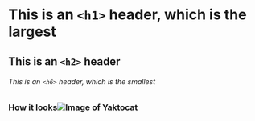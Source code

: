 # This is an `<h1>` header, which is the largest

## This is an `<h2>` header

###### This is an `<h6>` header, which is the smallest
### How it looks![Image of Yaktocat](https://octodex.github.com/images/yaktocat.png)

